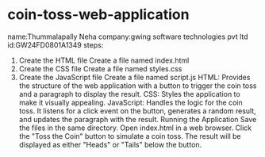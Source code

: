 # coin-toss-web-application
name:Thummalapally Neha
company:gwing software technologies pvt ltd
id:GW24FD0801A1349
steps:
1. Create the HTML file
Create a file named index.html
2. Create the CSS file
Create a file named styles.css
3. Create the JavaScript file
Create a file named script.js
HTML: Provides the structure of the web application with a button to trigger the coin toss and a paragraph to display the result.
CSS: Styles the application to make it visually appealing.
JavaScript: Handles the logic for the coin toss. It listens for a click event on the button, generates a random result, and updates the paragraph with the result.
Running the Application
Save the files in the same directory.
Open index.html in a web browser.
Click the "Toss the Coin" button to simulate a coin toss. The result will be displayed as either "Heads" or "Tails" below the button.
